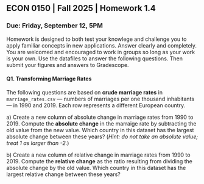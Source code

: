 

<div style="margin-top: -70px;"></div>

## ECON 0150 | Fall 2025 | Homework 1.4

### Due: Friday, September 12, 5PM

Homework is designed to both test your knowlege and challenge you to apply familiar concepts in new applications. Answer clearly and completely. You are welcomed and encouraged to work in groups so long as your work is your own. Use the datafiles to answer the following questions. Then submit your figures and answers to Gradescope.

#### Q1. Transforming Marriage Rates

The following questions are based on **crude marriage rates** in `marriage_rates.csv` — numbers of marriages per one thousand inhabitants — in 1990 and 2019. Each row represents a different European country.

a) Create a new column of absolute change in marriage rates from 1990 to 2019. Compute the **absolute change** in the marraige rate by subtracting the old value from the new value. Which country in this dataset has the largest absolute change between these years? (*Hint: do not take an absolute value; treat 1 as larger than -2.*)



b) Create a new column of relative change in marriage rates from 1990 to 2019. Compute the **relative change** as the ratio resulting from dividing the absolute change by the old value. Which country in this dataset has the largest relative change between these years? 
